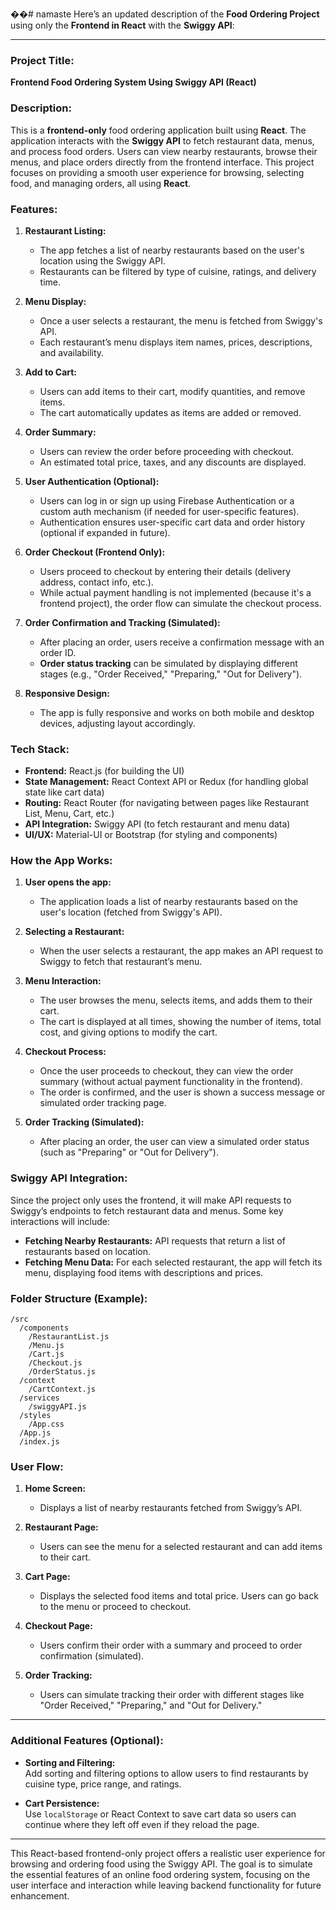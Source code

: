 ��#   n a m a s t e 
Here’s an updated description of the **Food Ordering Project** using only the **Frontend in React** with the **Swiggy API**:

---

### **Project Title:**  
**Frontend Food Ordering System Using Swiggy API (React)**

### **Description:**  
This is a **frontend-only** food ordering application built using **React**. The application interacts with the **Swiggy API** to fetch restaurant data, menus, and process food orders. Users can view nearby restaurants, browse their menus, and place orders directly from the frontend interface. This project focuses on providing a smooth user experience for browsing, selecting food, and managing orders, all using **React**.

### **Features:**

1. **Restaurant Listing:**
   - The app fetches a list of nearby restaurants based on the user's location using the Swiggy API.
   - Restaurants can be filtered by type of cuisine, ratings, and delivery time.

2. **Menu Display:**
   - Once a user selects a restaurant, the menu is fetched from Swiggy's API.
   - Each restaurant’s menu displays item names, prices, descriptions, and availability.

3. **Add to Cart:**
   - Users can add items to their cart, modify quantities, and remove items.
   - The cart automatically updates as items are added or removed.

4. **Order Summary:**
   - Users can review the order before proceeding with checkout.
   - An estimated total price, taxes, and any discounts are displayed.

5. **User Authentication (Optional):**
   - Users can log in or sign up using Firebase Authentication or a custom auth mechanism (if needed for user-specific features).
   - Authentication ensures user-specific cart data and order history (optional if expanded in future).

6. **Order Checkout (Frontend Only):**
   - Users proceed to checkout by entering their details (delivery address, contact info, etc.).
   - While actual payment handling is not implemented (because it's a frontend project), the order flow can simulate the checkout process.

7. **Order Confirmation and Tracking (Simulated):**
   - After placing an order, users receive a confirmation message with an order ID.
   - **Order status tracking** can be simulated by displaying different stages (e.g., "Order Received," "Preparing," "Out for Delivery").

8. **Responsive Design:**
   - The app is fully responsive and works on both mobile and desktop devices, adjusting layout accordingly.

### **Tech Stack:**
- **Frontend:** React.js (for building the UI)
- **State Management:** React Context API or Redux (for handling global state like cart data)
- **Routing:** React Router (for navigating between pages like Restaurant List, Menu, Cart, etc.)
- **API Integration:** Swiggy API (to fetch restaurant and menu data)
- **UI/UX:** Material-UI or Bootstrap (for styling and components)

### **How the App Works:**
1. **User opens the app:**  
   - The application loads a list of nearby restaurants based on the user's location (fetched from Swiggy's API).
   
2. **Selecting a Restaurant:**  
   - When the user selects a restaurant, the app makes an API request to Swiggy to fetch that restaurant’s menu.

3. **Menu Interaction:**  
   - The user browses the menu, selects items, and adds them to their cart.
   - The cart is displayed at all times, showing the number of items, total cost, and giving options to modify the cart.

4. **Checkout Process:**  
   - Once the user proceeds to checkout, they can view the order summary (without actual payment functionality in the frontend).
   - The order is confirmed, and the user is shown a success message or simulated order tracking page.

5. **Order Tracking (Simulated):**  
   - After placing an order, the user can view a simulated order status (such as "Preparing" or "Out for Delivery").

### **Swiggy API Integration:**
Since the project only uses the frontend, it will make API requests to Swiggy’s endpoints to fetch restaurant data and menus. Some key interactions will include:
- **Fetching Nearby Restaurants:** API requests that return a list of restaurants based on location.
- **Fetching Menu Data:** For each selected restaurant, the app will fetch its menu, displaying food items with descriptions and prices.

### **Folder Structure (Example):**
```
/src
  /components
    /RestaurantList.js
    /Menu.js
    /Cart.js
    /Checkout.js
    /OrderStatus.js
  /context
    /CartContext.js
  /services
    /swiggyAPI.js
  /styles
    /App.css
  /App.js
  /index.js
```

### **User Flow:**
1. **Home Screen:**  
   - Displays a list of nearby restaurants fetched from Swiggy’s API.
   
2. **Restaurant Page:**  
   - Users can see the menu for a selected restaurant and can add items to their cart.

3. **Cart Page:**  
   - Displays the selected food items and total price. Users can go back to the menu or proceed to checkout.

4. **Checkout Page:**  
   - Users confirm their order with a summary and proceed to order confirmation (simulated).

5. **Order Tracking:**  
   - Users can simulate tracking their order with different stages like "Order Received," "Preparing," and "Out for Delivery."

---

### **Additional Features (Optional):**
- **Sorting and Filtering:**  
   Add sorting and filtering options to allow users to find restaurants by cuisine type, price range, and ratings.
   
- **Cart Persistence:**  
   Use `localStorage` or React Context to save cart data so users can continue where they left off even if they reload the page.

---

This React-based frontend-only project offers a realistic user experience for browsing and ordering food using the Swiggy API. The goal is to simulate the essential features of an online food ordering system, focusing on the user interface and interaction while leaving backend functionality for future enhancement.
 
 
